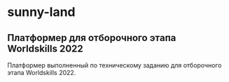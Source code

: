sunny-land
===
Платформер для отборочного этапа Worldskills 2022 
---
Платформер выполненный по техническому заданию для отборочного этапа Worldskills 2022.
